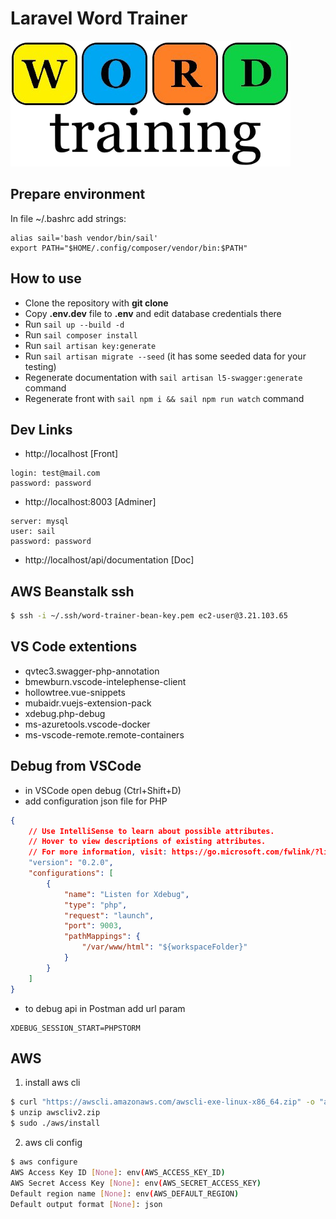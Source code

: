 
# Laravel Word Trainer
![Word trainer](/public/images/logo.png?raw=true "Word trainer")

## Prepare environment
In file ~/.bashrc add strings:
```
alias sail='bash vendor/bin/sail'
export PATH="$HOME/.config/composer/vendor/bin:$PATH"
```

## How to use

- Clone the repository with __git clone__
- Copy __.env.dev__ file to __.env__ and edit database credentials there
- Run `sail up --build -d`
- Run `sail composer install`
- Run `sail artisan key:generate`
- Run `sail artisan migrate --seed` (it has some seeded data for your testing)
- Regenerate documentation with `sail artisan l5-swagger:generate` command
- Regenerate front with `sail npm i && sail npm run watch` command

## Dev Links
- http://localhost [Front]
```properties
login: test@mail.com
password: password
```
- http://localhost:8003 [Adminer]
```properties
server: mysql
user: sail
password: password
```
- http://localhost/api/documentation [Doc]


## AWS Beanstalk ssh
```bash
$ ssh -i ~/.ssh/word-trainer-bean-key.pem ec2-user@3.21.103.65
```

## VS Code extentions
- qvtec3.swagger-php-annotation
- bmewburn.vscode-intelephense-client
- hollowtree.vue-snippets
- mubaidr.vuejs-extension-pack
- xdebug.php-debug
- ms-azuretools.vscode-docker
- ms-vscode-remote.remote-containers

## Debug from VSCode
- in VSCode open debug (Ctrl+Shift+D)
- add configuration json file for PHP
```json
{
    // Use IntelliSense to learn about possible attributes.
    // Hover to view descriptions of existing attributes.
    // For more information, visit: https://go.microsoft.com/fwlink/?linkid=830387
    "version": "0.2.0",
    "configurations": [
        {
            "name": "Listen for Xdebug",
            "type": "php",
            "request": "launch",
            "port": 9003,
            "pathMappings": {
                "/var/www/html": "${workspaceFolder}"
            }
        }
    ]
}
```
- to debug api in Postman add url param
```properties
XDEBUG_SESSION_START=PHPSTORM
```

## AWS
1. install aws cli
```bash
$ curl "https://awscli.amazonaws.com/awscli-exe-linux-x86_64.zip" -o "awscliv2.zip"
$ unzip awscliv2.zip
$ sudo ./aws/install
```

2. aws cli config
```bash
$ aws configure
AWS Access Key ID [None]: env(AWS_ACCESS_KEY_ID)
AWS Secret Access Key [None]: env(AWS_SECRET_ACCESS_KEY)
Default region name [None]: env(AWS_DEFAULT_REGION)
Default output format [None]: json

```







